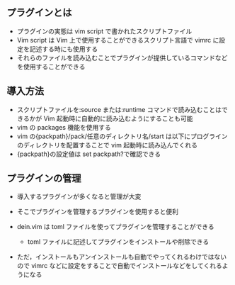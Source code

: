 ## プラグインとは

-   プラグインの実態は vim script で書かれたスクリプトファイル
-   Vim script は Vim 上で使用することができるスクリプト言語で vimrc に設定を記述する時にも使用する
-   それらのファイルを読み込むことでプラグインが提供しているコマンドなどを使用することができる

## 導入方法

-   スクリプトファイルを:source または:runtime コマンドで読み込むことはできるかが Vim 起動時に自動的に読み込むようにすることも可能
-   vim の packages 機能を使用する
-   vim の{packpath}/pack/任意のディレクトリ名/start は以下にプログラインのディレクトリを配置することで vim 起動時に読み込んでくれる
-   {packpath}の設定値は set packpath?で確認できる

## プラグインの管理

-   導入するプラグインが多くなると管理が大変
-   そこでプラグインを管理するプラグインを使用すると便利
-   dein.vim は toml ファイルを使ってプラグインを管理することができる

    -   toml ファイルに記述してプラグインをインストールや削除できる

-   ただ，インストールもアンインストールも自動でやってくれるわけではないので vimrc などに設定をすることで自動でインストールなどをしてくれるようになる

